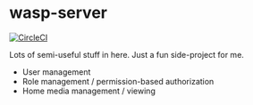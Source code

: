 # wasp-server

[![CircleCI](https://circleci.com/gh/aldahick/wasp-server.svg?style=svg)](https://circleci.com/gh/aldahick/wasp-server)

Lots of semi-useful stuff in here. Just a fun side-project for me.

- User management
- Role management / permission-based authorization
- Home media management / viewing
